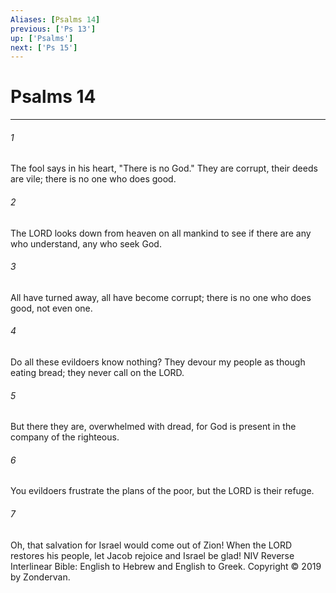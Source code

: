 ```yaml
---
Aliases: [Psalms 14]
previous: ['Ps 13']
up: ['Psalms']
next: ['Ps 15']
---
```

# Psalms 14

***


###### 1 
The fool says in his heart, "There is no God." They are corrupt, their deeds are vile; there is no one who does good. 

###### 2 
The LORD looks down from heaven on all mankind to see if there are any who understand, any who seek God. 

###### 3 
All have turned away, all have become corrupt; there is no one who does good, not even one. 

###### 4 
Do all these evildoers know nothing? They devour my people as though eating bread; they never call on the LORD. 

###### 5 
But there they are, overwhelmed with dread, for God is present in the company of the righteous. 

###### 6 
You evildoers frustrate the plans of the poor, but the LORD is their refuge. 

###### 7 
Oh, that salvation for Israel would come out of Zion! When the LORD restores his people, let Jacob rejoice and Israel be glad! NIV Reverse Interlinear Bible: English to Hebrew and English to Greek. Copyright © 2019 by Zondervan.
